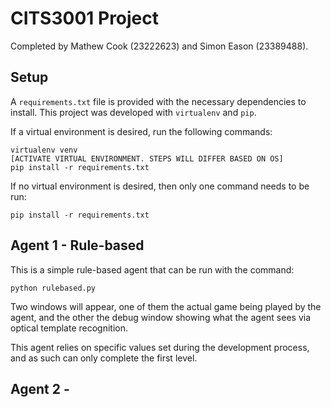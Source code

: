 # CITS3001 Project

Completed by Mathew Cook (23222623) and Simon Eason (23389488).

## Setup

A ``requirements.txt`` file is provided with the necessary dependencies to install. This project was developed with ``virtualenv`` and ``pip``. 

If a virtual environment is desired, run the following commands:

```
virtualenv venv
[ACTIVATE VIRTUAL ENVIRONMENT. STEPS WILL DIFFER BASED ON OS]
pip install -r requirements.txt
```

If no virtual environment is desired, then only one command needs to be run:

```
pip install -r requirements.txt
```



## Agent 1 - Rule-based

This is a simple rule-based agent that can be run with the command:

```
python rulebased.py
```

Two windows will appear, one of them the actual game being played by the agent, and the other the debug window showing what the agent sees via optical template recognition.

This agent relies on specific values set during the development process, and as such can only complete the first level.



## Agent 2 - 

